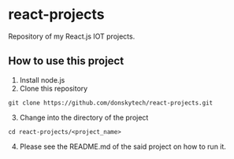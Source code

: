 # react-projects
Repository of my React.js IOT projects. 

## How to use this project
1. Install node.js
2. Clone this repository 
```
git clone https://github.com/donskytech/react-projects.git
```
3. Change into the directory of the project
```
cd react-projects/<project_name>
```
4. Please see the README.md of the said project on how to run it.
